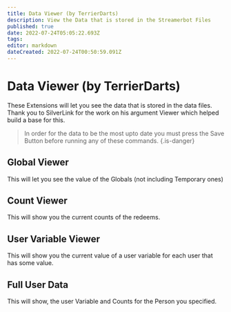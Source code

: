 ```yaml
---
title: Data Viewer (by TerrierDarts)
description: View the Data that is stored in the Streamerbot Files
published: true
date: 2022-07-24T05:05:22.693Z
tags: 
editor: markdown
dateCreated: 2022-07-24T00:50:59.091Z
---
```


# Data Viewer (by TerrierDarts)

These Extensions will let you see the data that is stored in the data files. Thank you to SilverLink for the work on his argument Viewer which helped build a base for this.
> In order for the data to be the most upto date you must press the Save Button before running any of these commands. {.is-danger}
## Global Viewer
This will let you see the value of the Globals (not including Temporary ones)

## Count Viewer
This will show you the current counts of the redeems.

## User Variable Viewer
This will show you the current value of a user variable for each user that has some value.

## Full User Data
This will show, the user Variable and Counts for the Person you specified.
